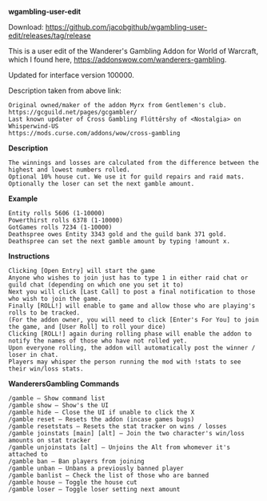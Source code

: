 **wgambling-user-edit**

Download: https://github.com/jacobgithub/wgambling-user-edit/releases/tag/release

This is a user edit of the Wanderer's Gambling Addon for World of Warcraft, which I found here, https://addonswow.com/wanderers-gambling.

Updated for interface version 100000.

Description taken from above link:

```This addon is an update of Cross Gambling which itself is an update to GC Gambler.
Original owned/maker of the addon Myrx from Gentlemen's club. https://gcguild.net/pages/gcgambler/
Last known updater of Cross Gambling Flúttêrshy of <Nostalgia> on Whisperwind-US
https://mods.curse.com/addons/wow/cross-gambling
```
**Description**
```This is a gambling addon that requires users to roll the amount of gold they wish to bet.
The winnings and losses are calculated from the difference between the highest and lowest numbers rolled.
Optional 10% house cut. We use it for guild repairs and raid mats.
Optionally the loser can set the next gamble amount.
```
**Example**
```Deathspree rolls 9320 (1-10000)
Entity rolls 5606 (1-10000)
Powerthirst rolls 6378 (1-10000)
GotGames rolls 7234 (1-10000)
Deathspree owes Entity 3343 gold and the guild bank 371 gold.
Deathspree can set the next gamble amount by typing !amount x.
```
**Instructions**
```The number in the middle of the screen is the amount you're going to roll for.
Clicking [Open Entry] will start the game
Anyone who wishes to join just has to type 1 in either raid chat or guild chat (depending on which one you set it to)
Next you will click [Last Call] to post a final notification to those who wish to join the game.
Finally [ROLL!] will enable to game and allow those who are playing's rolls to be tracked.
(For the addon owner, you will need to click [Enter's For You] to join the game, and [User Roll] to roll your dice)
Clicking [ROLL!] again during rolling phase will enable the addon to notify the names of those who have not rolled yet.
Upon everyone rolling, the addon will automatically post the winner / loser in chat.
Players may whisper the person running the mod with !stats to see their win/loss stats.
```
**WanderersGambling Commands**
```/WanderersGambling - Show command list
/gamble – Show command list
/gamble show – Show's the UI
/gamble hide – Close the UI if unable to click the X
/gamble reset – Resets the addon (incase games bugs)
/gamble resetstats – Resets the stat tracker on wins / losses
/gamble joinstats [main] [alt] – Join the two character's win/loss amounts on stat tracker
/gamble unjoinstats [alt] – Unjoins the Alt from whomever it's attached to
/gamble ban – Ban players from joining
/gamble unban – Unbans a previously banned player
/gamble banlist – Check the list of those who are banned
/gamble house – Toggle the house cut
/gamble loser – Toggle loser setting next amount
```
